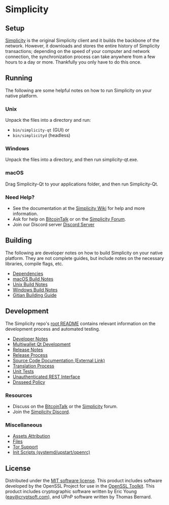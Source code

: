 Simplicity
=============

Setup
---------------------
[Simplicity](http://simplicity.org/wallet) is the original Simplicity client and it builds the backbone of the network. However, it downloads and stores the entire history of Simplicity transactions; depending on the speed of your computer and network connection, the synchronization process can take anywhere from a few hours to a day or more. Thankfully you only have to do this once.

Running
---------------------
The following are some helpful notes on how to run Simplicity on your native platform.

### Unix

Unpack the files into a directory and run:

- `bin/simplicity-qt` (GUI) or
- `bin/simplicityd` (headless)

### Windows

Unpack the files into a directory, and then run simplicity-qt.exe.

### macOS

Drag Simplicity-Qt to your applications folder, and then run Simplicity-Qt.

### Need Help?

* See the documentation at the [Simplicity Wiki](https://github.com/Simplicity-Project/Simplicity/wiki)
for help and more information.
* Ask for help on [BitcoinTalk](https://bitcointalk.org/index.php?topic=1262920.0) or on the [Simplicity Forum](http://forum.simplicity.org/).
* Join our Discord server [Discord Server](https://discord.simplicity.org)

Building
---------------------
The following are developer notes on how to build Simplicity on your native platform. They are not complete guides, but include notes on the necessary libraries, compile flags, etc.

- [Dependencies](dependencies.md)
- [macOS Build Notes](build-osx.md)
- [Unix Build Notes](build-unix.md)
- [Windows Build Notes](build-windows.md)
- [Gitian Building Guide](gitian-building.md)

Development
---------------------
The Simplicity repo's [root README](/README.md) contains relevant information on the development process and automated testing.

- [Developer Notes](developer-notes.md)
- [Multiwallet Qt Development](multiwallet-qt.md)
- [Release Notes](release-notes.md)
- [Release Process](release-process.md)
- [Source Code Documentation (External Link)](https://www.fuzzbawls.pw/simplicity/doxygen/)
- [Translation Process](translation_process.md)
- [Unit Tests](unit-tests.md)
- [Unauthenticated REST Interface](REST-interface.md)
- [Dnsseed Policy](dnsseed-policy.md)

### Resources
* Discuss on the [BitcoinTalk](https://bitcointalk.org/index.php?topic=1262920.0) or the [Simplicity](http://forum.simplicity.org/) forum.
* Join the [Simplicity Discord](https://discord.simplicity.org).

### Miscellaneous
- [Assets Attribution](assets-attribution.md)
- [Files](files.md)
- [Tor Support](tor.md)
- [Init Scripts (systemd/upstart/openrc)](init.md)

License
---------------------
Distributed under the [MIT software license](/COPYING).
This product includes software developed by the OpenSSL Project for use in the [OpenSSL Toolkit](https://www.openssl.org/). This product includes
cryptographic software written by Eric Young ([eay@cryptsoft.com](mailto:eay@cryptsoft.com)), and UPnP software written by Thomas Bernard.
